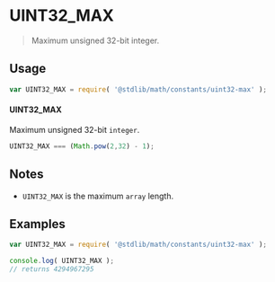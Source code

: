 UINT32_MAX
===
> Maximum unsigned 32-bit integer.

<!-- <usage> -->
## Usage

``` javascript
var UINT32_MAX = require( '@stdlib/math/constants/uint32-max' );
```

#### UINT32_MAX

Maximum unsigned 32-bit `integer`. 

``` javascript
UINT32_MAX === (Math.pow(2,32) - 1);
```
<!-- </usage> -->

<!-- <notes> -->
## Notes

-	`UINT32_MAX` is the maximum `array` length.

<!-- </notes> -->

<!-- <examples> -->
## Examples

``` javascript
var UINT32_MAX = require( '@stdlib/math/constants/uint32-max' );

console.log( UINT32_MAX );
// returns 4294967295
```
<!-- </examples -->

<!-- <links> -->
<!-- </links> -->
